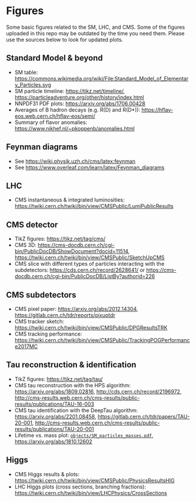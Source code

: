 # Figures
Some basic figures related to the SM, LHC, and CMS.
Some of the figures uploaded in this repo may be outdated by the time you need them.
Please use the sources below to look for updated plots.

## Standard Model & beyond
- SM table: https://commons.wikimedia.org/wiki/File:Standard_Model_of_Elementary_Particles.svg
- SM particle timeline: https://tikz.net/timeline/, https://particleadventure.org/other/history/index.html
- NNPDF31 PDF plots: https://arxiv.org/abs/1706.00428
- Averages of B hadron decays (e.g. R(D) and R(D*)): https://hflav-eos.web.cern.ch/hflav-eos/semi/
- Summary of flavor anomalies: https://www.nikhef.nl/~pkoppenb/anomalies.html

## Feynman diagrams
- See https://wiki.physik.uzh.ch/cms/latex:feynman
- See https://www.overleaf.com/learn/latex/Feynman_diagrams

## LHC
- CMS instantaneous & integrated luminosities: https://twiki.cern.ch/twiki/bin/view/CMSPublic/LumiPublicResults

## CMS detector
- TikZ figures: https://tikz.net/tag/cms/
- CMS 3D: https://cms-docdb.cern.ch/cgi-bin/PublicDocDB/ShowDocument?docid=11514, https://twiki.cern.ch/twiki/bin/view/CMSPublic/SketchUpCMS
- CMS slice with different types of particles interacting with the subdetectors: https://cds.cern.ch/record/2628641/ or https://cms-docdb.cern.ch/cgi-bin/PublicDocDB/ListBy?authorid=226

## CMS subdetectors
- CMS pixel paper: https://arxiv.org/abs/2012.14304, https://gitlab.cern.ch/tdr/reports/pixuptdr
- CMS tracker sketch: https://twiki.cern.ch/twiki/bin/view/CMSPublic/DPGResultsTRK
- CMS tracking performance: https://twiki.cern.ch/twiki/bin/view/CMSPublic/TrackingPOGPerformance2017MC

## Tau reconstruction & identification
- TikZ figures: https://tikz.net/tag/tau/
- CMS tau reconstruction with the HPS algorithm: https://arxiv.org/abs/1809.02816, http://cds.cern.ch/record/2196972, http://cms-results.web.cern.ch/cms-results/public-results/publications/TAU-16-003
- CMS tau identification with the DeepTau algorithm: https://arxiv.org/abs/2201.08458, https://gitlab.cern.ch/tdr/papers/TAU-20-001, http://cms-results.web.cern.ch/cms-results/public-results/publications/TAU-20-001
- Lifetime vs. mass plot: [`objects/SM_particles_masses.pdf`](objects/SM_particles_masses.pdf), https://arxiv.org/abs/1810.12602

## Higgs
- CMS Higgs results & plots: https://twiki.cern.ch/twiki/bin/view/CMSPublic/PhysicsResultsHIG
- LHC Higgs plots (cross sections, branching fractions): https://twiki.cern.ch/twiki/bin/view/LHCPhysics/CrossSections
